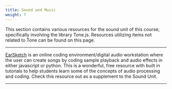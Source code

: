 ```yaml
---
title: Sound and Music 
weight: 7
---
```


This section contains various resources for the sound unit of this course; specifically involving the library Tone.js. Resources utilizing items not related to Tone can be found on this page.

---

[EarSketch](http://earsketch.gatech.edu/landing/#/) is an online coding environment/digital audio workstation where the user can create songs by coding sample playback and audio effects in either javascript or python. This is a wonderful, free resource with built in tutorials to help students learn some of the concepts of audio processing and coding. Check this resource out as a supplement to the Sound Unit.


---
